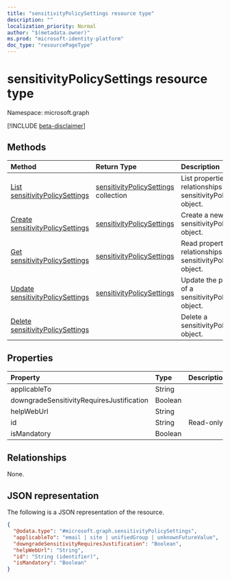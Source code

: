 ```yaml
---
title: "sensitivityPolicySettings resource type"
description: ""
localization_priority: Normal
author: "$(metadata.owner)"
ms.prod: "microsoft-identity-platform"
doc_type: "resourcePageType"
---
```


# sensitivityPolicySettings resource type

Namespace: microsoft.graph

[!INCLUDE [beta-disclaimer](../../includes/beta-disclaimer.md)]

## Methods

| Method                                                                         | Return Type                                                          | Description                                                              |
| :----------------------------------------------------------------------------- | :------------------------------------------------------------------- | :----------------------------------------------------------------------- |
| [List sensitivityPolicySettings](../api/sensitivitypolicysettings-list.md)     | [sensitivityPolicySettings](sensitivityPolicySettings.md) collection | List properties and relationships of a sensitivityPolicySettings object. |
| [Create sensitivityPolicySettings](../api/sensitivitypolicysettings-create.md) | [sensitivityPolicySettings](sensitivityPolicySettings.md)            | Create a new sensitivityPolicySettings object.                           |
| [Get sensitivityPolicySettings](../api/sensitivitypolicysettings-get.md)       | [sensitivityPolicySettings](sensitivityPolicySettings.md)            | Read properties and relationships of a sensitivityPolicySettings object. |
| [Update sensitivityPolicySettings](../api/sensitivitypolicysettings-update.md) | [sensitivityPolicySettings](sensitivityPolicySettings.md)            | Update the properties of a sensitivityPolicySettings object.             |
| [Delete sensitivityPolicySettings](../api/sensitivitypolicysettings-delete.md) |                                                                      | Delete a sensitivityPolicySettings object.                               |

## Properties

| Property                                  | Type    | Description |
| :---------------------------------------- | :------ | :---------- |
| applicableTo                              | String  |             |
| downgradeSensitivityRequiresJustification | Boolean |             |
| helpWebUrl                                | String  |             |
| id                                        | String  | Read-only.  |
| isMandatory                               | Boolean |             |

## Relationships

None.

## JSON representation

The following is a JSON representation of the resource.

<!-- {
  "blockType": "resource",
  "keyProperty": "id",
  "@odata.type": "microsoft.graph.sensitivityPolicySettings",
  "baseType": "microsoft.graph.entity",
  "openType": False
}
-->

```json
{
  "@odata.type": "#microsoft.graph.sensitivityPolicySettings",
  "applicableTo": "email | site | unifiedGroup | unknownFutureValue",
  "downgradeSensitivityRequiresJustification": "Boolean",
  "helpWebUrl": "String",
  "id": "String (identifier)",
  "isMandatory": "Boolean"
}
```
